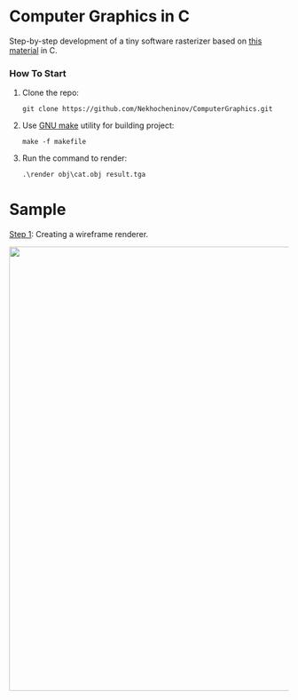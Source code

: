 # Computer Graphics in C

Step-by-step development of a tiny software rasterizer based on [this material](https://github.com/ssloy/tinyrenderer/wiki/Lesson-0:-getting-started) in C.

### How To Start

1. Clone the repo:
    ```
    git clone https://github.com/Nekhocheninov/ComputerGraphics.git
    ```
2. Use [GNU make](https://gnuwin32.sourceforge.net/packages/make.htm) utility for building project:
    ```
    make -f makefile
    ```
3. Run the command to render:
    ```
    .\render obj\cat.obj result.tga
    ```
# Sample

[Step 1](https://github.com/Nekhocheninov/ComputerGraphics/tree/wireframe-rendering): Creating a wireframe renderer.

<img src="https://github.com/Nekhocheninov/ComputerGraphics/blob/wireframe-rendering/img_1.png" width="800">
